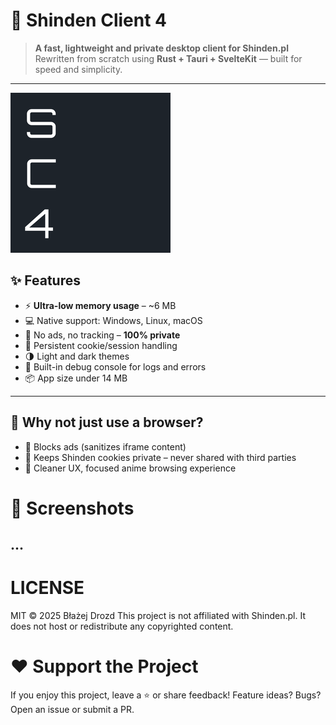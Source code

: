 # 🎌 Shinden Client 4

> **A fast, lightweight and private desktop client for Shinden.pl**  
> Rewritten from scratch using **Rust + Tauri + SvelteKit** — built for speed and simplicity.

---

![screenshot](./src-tauri/icons/256.png) <!-- Replace with actual screenshot -->

## ✨ Features

- ⚡ **Ultra-low memory usage** – ~6 MB
- 💻 Native support: Windows, Linux, macOS
- 🧼 No ads, no tracking – **100% private**
- 🧠 Persistent cookie/session handling
- 🌗 Light and dark themes
- 🔧 Built-in debug console for logs and errors
- 📦 App size under 14 MB

---

## 🤔 Why not just use a browser?

- 🛑 Blocks ads (sanitizes iframe content)
- 🔐 Keeps Shinden cookies private – never shared with third parties
- 🧘 Cleaner UX, focused anime browsing experience

# 🌠 Screenshots
...
---

# LICENSE
MIT © 2025 Błażej Drozd
This project is not affiliated with Shinden.pl. It does not host or redistribute any copyrighted content.

# ❤️ Support the Project
If you enjoy this project, leave a ⭐ or share feedback!
Feature ideas? Bugs? Open an issue or submit a PR.
